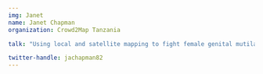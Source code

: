 ```yaml
---
img: Janet
name: Janet Chapman
organization: Crowd2Map Tanzania

talk: "Using local and satellite mapping to fight female genital mutilation in Tanzania"

twitter-handle: jachapman82
---
```

